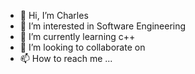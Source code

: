 - 👋 Hi, I’m Charles
- 👀 I’m interested in Software Engineering
- 🌱 I’m currently learning c++
- 💞️ I’m looking to collaborate on 
- 📫 How to reach me ...

<!---
charlie0415/charlie0415 is a ✨ special ✨ repository because its `README.md` (this file) appears on your GitHub profile.
You can click the Preview link to take a look at your changes.
--->
